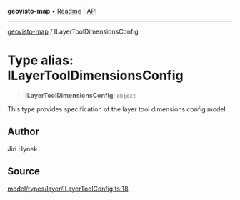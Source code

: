**geovisto-map** • [Readme](../README.md) \| [API](../globals.md)

***

[geovisto-map](../README.md) / ILayerToolDimensionsConfig

# Type alias: ILayerToolDimensionsConfig

> **ILayerToolDimensionsConfig**: `object`

This type provides specification of the layer tool dimensions config model.

## Author

Jiri Hynek

## Source

[model/types/layer/ILayerToolConfig.ts:18](https://github.com/geovisto/geovisto-map/blob/5ee2cb5d45c19062fc8fc6beefa2848c076518b6/src/model/types/layer/ILayerToolConfig.ts#L18)
